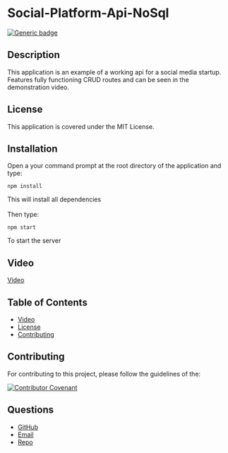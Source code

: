 # Social-Platform-Api-NoSql

[![Generic badge](https://img.shields.io/badge/License-MIT-yellowgreen.svg)](https://shields.io/)

## Description

This application is an example of a working api for a social media startup. Features fully functioning CRUD routes and can be seen in the demonstration video.

## License

This application is covered under the MIT License.

## Installation

Open a your command prompt at the root directory of the application and type:

```
npm install
```

This will install all dependencies <br>
<br>
Then type:

```
npm start
```

To start the server

## Video

[Video](https://watch.screencastify.com/v/r6Mk62q6Rxmoic4qetp9)

## Table of Contents

- [Video](#video)
- [License](#license)
- [Contributing](#contributing)

## Contributing

For contributing to this project, please follow the guidelines of the:

[![Contributor Covenant](https://img.shields.io/badge/Contributor%20Covenant-2.1-4baaaa.svg)](https://www.contributor-covenant.org/version/2/1/code_of_conduct/)

## Questions

- [GitHub](https://github.com/beamchristian 'GitHub')
- [Email](mailto:beamchristian@yahoo.com 'Email')
- [Repo](https://github.com/beamchristian/Social-Platform-Api-NoSql 'Repo')
